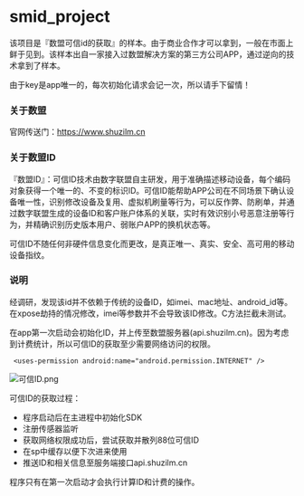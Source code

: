 # smid_project
该项目是『数盟可信id的获取』的样本。由于商业合作才可以拿到，一般在市面上鲜于见到。该样本出自一家接入过数盟解决方案的第三方公司APP，通过逆向的技术拿到了样本。

由于key是app唯一的，每次初始化请求会记一次，所以请手下留情！

### 关于数盟
官网传送门：https://www.shuzilm.cn

### 关于数盟ID
『数盟ID』：可信ID技术由数字联盟自主研发，用于准确描述移动设备，每个编码对象获得一个唯一的、不变的标识ID。可信ID能帮助APP公司在不同场景下确认设备唯一性，识别修改设备及复用、虚拟机刷量等行为，可以反作弊、防刷单，并通过数字联盟生成的设备ID和客户账户体系的关联，实时有效识别小号恶意注册等行为，并精确识别历史版本用户、弱账户APP的换机状态等。

可信ID不随任何非硬件信息变化而更改，是真正唯一、真实、安全、高可用的移动设备指纹。
### 说明
经调研，发现该id并不依赖于传统的设备ID，如imei、mac地址、android_id等。在xpose劫持的情况修改，imei等参数并不会导致该ID修改。C方法拦截未测试。

在app第一次启动会初始化ID，并上传至数盟服务器(api.shuzilm.cn)。因为考虑到计费统计，所以可信ID的获取至少需要网络访问的权限。


``` <uses-permission android:name="android.permission.INTERNET" />```


![可信ID.png](https://upload-images.jianshu.io/upload_images/1689923-602a94b424380a6e.png?imageMogr2/auto-orient/strip%7CimageView2/2/w/1240)



可信ID的获取过程：

- 程序启动后在主进程中初始化SDK
- 注册传感器监听
- 获取网络权限成功后，尝试获取并散列88位可信ID
- 在sp中缓存以便下次进来使用
- 推送ID和相关信息至服务端接口api.shuzilm.cn

程序只有在第一次启动才会执行计算ID和计费的操作。


